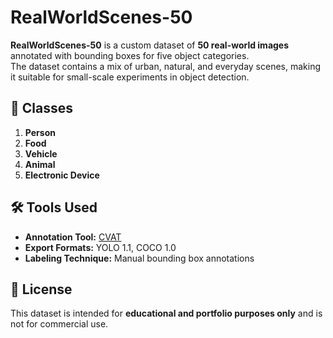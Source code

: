 # RealWorldScenes-50

**RealWorldScenes-50** is a custom dataset of **50 real-world images** annotated with bounding boxes for five object categories.  
The dataset contains a mix of urban, natural, and everyday scenes, making it suitable for small-scale experiments in object detection.

## 📌 Classes
1. **Person**
2. **Food**
3. **Vehicle**
4. **Animal**
5. **Electronic Device**


## 🛠 Tools Used
- **Annotation Tool:** [CVAT](https://cvat.ai)  
- **Export Formats:** YOLO 1.1, COCO 1.0  
- **Labeling Technique:** Manual bounding box annotations


## 📜 License
This dataset is intended for **educational and portfolio purposes only** and is not for commercial use.
